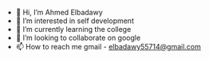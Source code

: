 - 👋 Hi, I’m Ahmed Elbadawy
- 👀 I’m interested in self development
- 🌱 I’m currently learning the college
- 💞️ I’m looking to collaborate on google
- 📫 How to reach me gmail - elbadawy55714@gmail.com

<!---
Ahmed55714/Ahmed55714 is a ✨ special ✨ repository because its `README.md` (this file) appears on your GitHub profile.
You can click the Preview link to take a look at your changes.
--->
